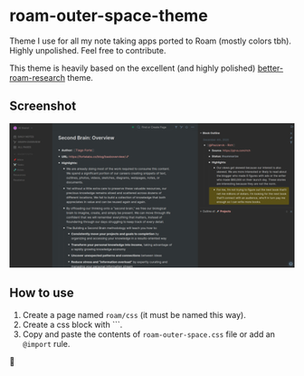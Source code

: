 # roam-outer-space-theme

Theme I use for all my note taking apps ported to Roam (mostly colors tbh). Highly unpolished. Feel free to contribute.

This theme is heavily based on the excellent (and highly polished) [better-roam-research](https://github.com/linuz90/better-roam-research) theme.

## Screenshot

![roam-outer-space](./roam-outer-space-theme.png)

## How to use

1. Create a page named `roam/css` (it must be named this way).
2. Create a css block with ```.
3. Copy and paste the contents of `roam-outer-space.css` file or add an `@import` rule.

🖖
